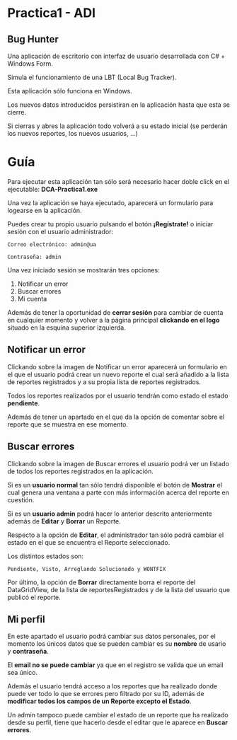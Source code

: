 # **Practica1 - ADI**
## **Bug Hunter** 

Una aplicación de escritorio con interfaz de usuario desarrollada con C# + Windows Form.

Simula el funcionamiento de una LBT (Local Bug Tracker).

Esta aplicación sólo funciona en Windows.

Los nuevos datos introducidos persistiran en la aplicación hasta que esta se cierre.

Si cierras y abres la aplicación todo volverá a su estado inicial (se perderán los nuevos reportes, los nuevos usuarios, ...)

# Guía
Para ejecutar esta aplicación tan sólo será necesario hacer doble click en el ejecutable: **DCA-Practica1.exe**

Una vez la aplicación se haya ejecutado, aparecerá un formulario para logearse en la aplicación.

Puedes crear tu propio usuario pulsando el botón **¡Regístrate!** o iniciar sesión con el usuario administrador:

`Correo electrónico: admin@ua`

`Contraseña: admin`

Una vez iniciado sesión se mostrarán tres opciones:

1. Notificar un error
2. Buscar errores
3. Mi cuenta

Además de tener la oportunidad de **cerrar sesión** para cambiar de cuenta en cualquier momento y volver a la página principal **clickando en el logo** situado en la esquina superior izquierda.

## Notificar un error

Clickando sobre la imagen de Notificar un error aparecerá un formulario en el que el usuario podrá crear un nuevo reporte el cual será añadido a la lista de reportes registrados y a su propia lista de reportes registrados.

Todos los reportes realizados por el usuario tendrán como estado el estado **pendiente**.

Además de tener un apartado en el que da la opción de comentar sobre el reporte que se muestra en ese momento. 

## Buscar errores
Clickando sobre la imagen de Buscar errores el usuario podrá ver un listado de todos los reportes registrados en la aplicación.

Si es un **usuario normal** tan sólo tendrá disponible el botón de **Mostrar** el cual genera una ventana a parte con más información acerca del reporte en cuestión.

Si es un **usuario admin** podrá hacer lo anterior descrito anteriormente además de **Editar** y **Borrar** un Reporte.

Respecto a la opción de **Editar**, el administrador tan sólo podrá cambiar el estado en el que se encuentra el Reporte seleccionado.

Los distintos estados son: 

`Pendiente, Visto, Arreglando Solucionado y WONTFIX`

Por último, la opción de **Borrar** directamente borra el reporte del DataGridView, de la lista de reportesRegistrados y de la lista del usuario que publicó el reporte.

## Mi perfil

En este apartado el usuario podrá cambiar sus datos personales, por el momento los únicos datos que se pueden cambiar es su **nombre** de usario y **contraseña**.

El **email no se puede cambiar** ya que en el registro se valida que un email sea único.

Además el usuario tendrá acceso a los reportes que ha realizado donde puede ver todo lo que se errores pero filtrado por su ID, además de **modificar todos los campos de un Reporte excepto el Estado**.

Un admin tampoco puede cambiar el estado de un reporte que ha realizado desde su perfil, tiene que hacerlo desde el editar que le aparece en **Buscar errores**.




